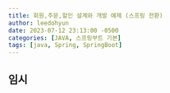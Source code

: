 ```yaml
---
title: 회원,주문,할인 설계와 개발 예제 (스프링 전환)
author: leedohyun
date: 2023-07-12 23:13:00 -0500
categories: [JAVA, 스프링부트 기본]
tags: [java, Spring, SpringBoot]
---
```


## 임시
